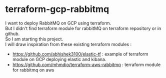 # terraform-gcp-rabbitmq

I want to deploy  RabbitMQ on GCP using terraform. <br/>
But I didn't find terraform module for rabbitMQ on terraform repository or in github. <br/>
So I am starting this project. <br/>
I will draw inspiration from these existing terraform modules :
* https://github.com/abhishek3100/elastic-tf : example of terraform module on GCP deploying elastic and kibana.
* https://github.com/mhmdio/terraform-aws-rabbitmq : terraform module for rabbitmq on aws
